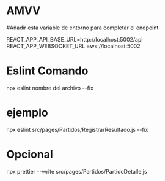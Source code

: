 # AMVV

#Añadir esta variable de entorno para completar el endpoint

REACT_APP_API_BASE_URL=http://localhost:5002/api
REACT_APP_WEBSOCKET_URL =ws://localhost:5002

# Eslint Comando

npx eslint nombre del archivo --fix

# ejemplo

npx eslint src/pages/Partidos/RegistrarResultado.js --fix

# Opcional

npx prettier --write src/pages/Partidos/PartidoDetalle.js

